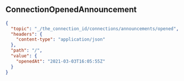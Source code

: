 ## ConnectionOpenedAnnouncement

```json
{
  "topic": "_/the_connection_id/connections/announcements/opened",
  "headers": {
    "content-type": "application/json"
  },
  "path": "/",
  "value": {
    "openedAt": "2021-03-03T16:05:55Z"
  }
}
```
